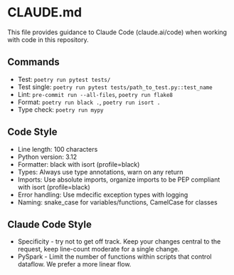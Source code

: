 # CLAUDE.md

This file provides guidance to Claude Code (claude.ai/code) when working with code in this repository.

## Commands
- Test: `poetry run pytest tests/`
- Test single: `poetry run pytest tests/path_to_test.py::test_name`
- Lint: `pre-commit run --all-files`, `poetry run flake8`
- Format: `poetry run black .`, `poetry run isort .`
- Type check: `poetry run mypy`

## Code Style
- Line length: 100 characters
- Python version: 3.12
- Formatter: black with isort (profile=black)
- Types: Always use type annotations, warn on any return
- Imports: Use absolute imports, organize imports to be PEP compliant with isort (profile=black)
- Error handling: Use mdecific exception types with logging
- Naming: snake_case for variables/functions, CamelCase for classes

## Claude Code Style

- Specificity - try not to get off track. Keep your changes central to the request, keep line-count moderate for a single change.
- PySpark - Limit the number of functions within scripts that control dataflow. We prefer a more linear flow.
